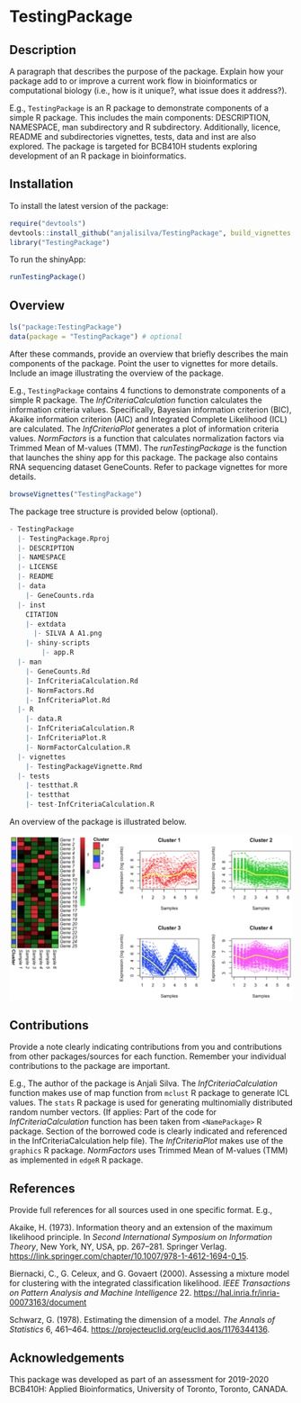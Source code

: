 
<!-- README.md is generated from README.Rmd. Please edit that file -->
TestingPackage
==============

<!-- badges: start -->
<!-- badges: end -->
Description
-----------

A paragraph that describes the purpose of the package. Explain how your package add to or improve a current work flow in bioinformatics or computational biology (i.e., how is it unique?, what issue does it address?).

E.g., `TestingPackage` is an R package to demonstrate components of a simple R package. This includes the main components: DESCRIPTION, NAMESPACE, man subdirectory and R subdirectory. Additionally, licence, README and subdirectories vignettes, tests, data and inst are also explored. The package is targeted for BCB410H students exploring development of an R package in bioinformatics.

Installation
------------

To install the latest version of the package:

``` r
require("devtools")
devtools::install_github("anjalisilva/TestingPackage", build_vignettes = TRUE)
library("TestingPackage")
```

To run the shinyApp:

``` r
runTestingPackage()
```

Overview
--------

``` r
ls("package:TestingPackage")
data(package = "TestingPackage") # optional
```

After these commands, provide an overview that briefly describes the main components of the package. Point the user to vignettes for more details. Include an image illustrating the overview of the package.

E.g., `TestingPackage` contains 4 functions to demonstrate components of a simple R package. The *InfCriteriaCalculation* function calculates the information criteria values. Specifically, Bayesian information criterion (BIC), Akaike information criterion (AIC) and Integrated Complete Likelihood (ICL) are calculated. The *InfCriteriaPlot* generates a plot of information criteria values. *NormFactors* is a function that calculates normalization factors via Trimmed Mean of M-values (TMM). The *runTestingPackage* is the function that launches the shiny app for this package. The package also contains RNA sequencing dataset GeneCounts. Refer to package vignettes for more details.

``` r
browseVignettes("TestingPackage")
```

The package tree structure is provided below (optional).

``` r
- TestingPackage
  |- TestingPackage.Rproj
  |- DESCRIPTION
  |- NAMESPACE
  |- LICENSE
  |- README
  |- data
    |- GeneCounts.rda
  |- inst
    CITATION
    |- extdata
      |- SILVA A A1.png
    |- shiny-scripts 
        |- app.R
  |- man
    |- GeneCounts.Rd
    |- InfCriteriaCalculation.Rd
    |- NormFactors.Rd
    |- InfCriteriaPlot.Rd
  |- R
    |- data.R
    |- InfCriteriaCalculation.R
    |- InfCriteriaPlot.R
    |- NormFactorCalculation.R
  |- vignettes
    |- TestingPackageVignette.Rmd
  |- tests
    |- testthat.R
    |- testthat
    |- test-InfCriteriaCalculation.R
```

An overview of the package is illustrated below.

![](./inst/extdata/SILVA_A_A1.png)

Contributions
-------------

Provide a note clearly indicating contributions from you and contributions from other packages/sources for each function. Remember your individual contributions to the package are important.

E.g., The author of the package is Anjali Silva. The *InfCriteriaCalculation* function makes use of map function from `mclust` R package to generate ICL values. The `stats` R package is used for generating multinomially distributed random number vectors. (If applies: Part of the code for *InfCriteriaCalculation* function has been taken from `<NamePackage>` R package. Section of the borrowed code is clearly indicated and referenced in the InfCriteriaCalculation help file). The *InfCriteriaPlot* makes use of the `graphics` R package. *NormFactors* uses Trimmed Mean of M-values (TMM) as implemented in `edgeR` R package.

References
----------

Provide full references for all sources used in one specific format. E.g.,

Akaike, H. (1973). Information theory and an extension of the maximum likelihood principle. In *Second International Symposium on Information Theory*, New York, NY, USA, pp. 267–281. Springer Verlag. <https://link.springer.com/chapter/10.1007/978-1-4612-1694-0_15>.

Biernacki, C., G. Celeux, and G. Govaert (2000). Assessing a mixture model for clustering with the integrated classification likelihood. *IEEE Transactions on Pattern Analysis and Machine Intelligence* 22. <https://hal.inria.fr/inria-00073163/document>

Schwarz, G. (1978). Estimating the dimension of a model. *The Annals of Statistics* 6, 461–464. <https://projecteuclid.org/euclid.aos/1176344136>.

Acknowledgements
----------------

This package was developed as part of an assessment for 2019-2020 BCB410H: Applied Bioinformatics, University of Toronto, Toronto, CANADA.
